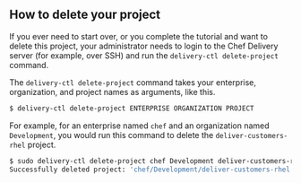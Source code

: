 ## How to delete your project

If you ever need to start over, or you complete the tutorial and want to delete this project, your administrator needs to login to the Chef Delivery server (for example, over SSH) and run the `delivery-ctl delete-project` command.

The `delivery-ctl delete-project` command takes your enterprise, organization, and project names as arguments, like this.

```bash
$ delivery-ctl delete-project ENTERPRISE ORGANIZATION PROJECT
```

For example, for an enterprise named `chef` and an organization named `Development`, you would run this command to delete the `deliver-customers-rhel` project.

```bash
$ sudo delivery-ctl delete-project chef Development deliver-customers-rhel
Successfully deleted project: 'chef/Development/deliver-customers-rhel'
```
